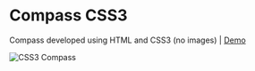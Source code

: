 Compass CSS3
==========

Compass developed using HTML and CSS3 (no images) | [Demo](http://www.raphaelfabeni.com.br/compass-css3)

![CSS3 Compass](https://developer.cdn.mozilla.net/media/uploads/demos/r/a/raphaelfabeni/8b5657c0a5142a107103f7e0cf9b301e/1383621444_screenshot_1.png)